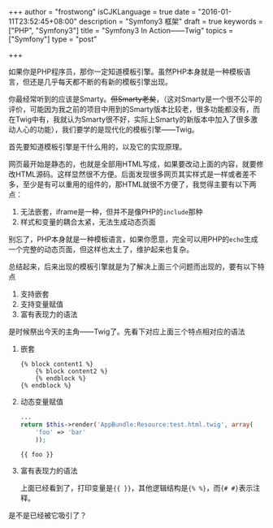 +++
author = "frostwong"
isCJKLanguage = true
date = "2016-01-11T23:52:45+08:00"
description = "Symfony3 框架"
draft = true
keywords = ["PHP", "Symfony3"]
title = "Symfony3 In Action——Twig"
topics = ["Symfony"]
type = "post"

+++

如果你是PHP程序员，那你一定知道模板引擎。虽然PHP本身就是一种模板语言，但还是几乎每天都不断的有新的模板引擎出现。

你最经常听到的应该是Smarty。~~但Smarty老矣~~，（这对Smarty是一个很不公平的评价，可能因为我之前的项目中用到的Smarty版本比较老，很多功能都没有，而在Twig中有，我就认为Smarty很不好，实际上Smarty的新版本中加入了很多激动人心的功能），我们要学的是现代化的模板引擎——Twig。

首先要知道模板引擎是干什么用的，以及它的实现原理。

网页最开始是静态的，也就是全部用HTML写成，如果要改动上面的内容，就要修改HTML源码。这样显然很不方便。后面发现很多网页其实样式是一样或者差不多，至少是有可以重用的组件的，那HTML就很不方便了，我觉得主要有以下两点：
    
1. 无法嵌套，iframe是一种，但并不是像PHP的`include`那种
2. 样式和变量的耦合太紧，无法生成动态页面

别忘了，PHP本身就是一种模板语言，如果你愿意，完全可以用PHP的`echo`生成一个完整的动态页面，但这样也太土了，维护起来也复杂。

总结起来，后来出现的模板引擎就是为了解决上面三个问题而出现的，要有以下特点

1. 支持嵌套
2. 支持变量赋值
3. 富有表现力的语法

是时候祭出今天的主角——Twig了。先看下对应上面三个特点相对应的语法

1. 嵌套

    ```twig
    {% block content1 %}
        {% block content2 %}
        {% endblock %}
    {% endblock %}
    ```
    
2. 动态变量赋值

    ```php
    ...
    return $this->render('AppBundle:Resource:test.html.twig', array(
        'foo' => 'bar'
        ));
    ```
    
    ```twig
    {{ foo }}
    ```
    
3. 富有表现力的语法
    
    上面已经看到了，打印变量是`{{ }}`，其他逻辑结构是`{% %}`，而`{# #}`表示注释。
    
是不是已经被它吸引了？



    


